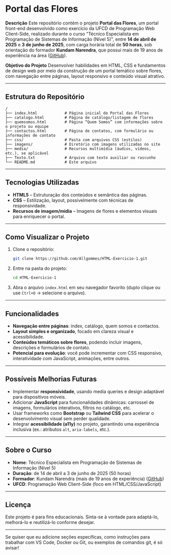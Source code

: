 # Portal das Flores

**Descrição**
Este repositório contém o projeto **Portal das Flores**, um portal front-end desenvolvido como exercício da UFCD de Programação Web Client-Side, realizado durante o curso "Técnico Especialista em Programação de Sistemas de Informação (Nível 5)", entre **14 de abril de 2025** e **3 de junho de 2025**, com carga horária total de **50 horas**, sob orientação do formador **Kundam Narendra**, que possui mais de 19 anos de experiência na área ([GitHub][1]).

**Objetivo do Projeto**
Desenvolver habilidades em HTML, CSS e fundamentos de design web por meio da construção de um portal temático sobre flores, com navegação entre páginas, layout responsivo e conteúdo visual atrativo.

---

## Estrutura do Repositório

```text
/
├── index.html            # Página inicial do Portal das Flores
├── catalogo.html         # Página de catálogo/listagem de flores
├── quemsomos.html        # Página “Quem Somos” com informações sobre o projeto ou equipe
├── contactos.html        # Página de contatos, com formulário ou informações de contato
├── css/                  # Pasta com arquivos CSS (estilos)
├── imagens/              # Diretório com imagens utilizadas no site
├── media/                # Recursos multimídia (áudios, vídeos, etc.), se aplicável
├── Texto.txt             # Arquivo com texto auxiliar ou rascunho
└── README.md             # Este arquivo
```

---

## Tecnologias Utilizadas

* **HTML5** – Estruturação dos conteúdos e semântica das páginas.
* **CSS** – Estilização, layout, possivelmente com técnicas de responsividade.
* **Recursos de imagem/mídia** – Imagens de flores e elementos visuais para enriquecer o portal.

---

## Como Visualizar o Projeto

1. Clone o repositório:

   ```bash
   git clone https://github.com/Allgommes/HTML-Exercicio-1.git
   ```
2. Entre na pasta do projeto:

   ```bash
   cd HTML-Exercicio-1
   ```
3. Abra o arquivo `index.html` em seu navegador favorito (duplo clique ou use `Ctrl+O` → selecione o arquivo).

---

## Funcionalidades

* **Navegação entre páginas**: index, catálogo, quem somos e contactos.
* **Layout simples e organizado**, focado em clareza visual e acessibilidade.
* **Conteúdos temáticos sobre flores**, podendo incluir imagens, descrições e formulários de contato.
* **Potencial para evolução**: você pode incrementar com CSS responsivo, interatividade com JavaScript, animações, entre outros.

---

## Possíveis Melhorias Futuras

* Implementar **responsividade**, usando media queries e design adaptável para dispositivos móveis.
* Adicionar **JavaScript** para funcionalidades dinâmicas: carrossel de imagens, formulários interativos, filtros no catálogo, etc.
* Usar frameworks como **Bootstrap** ou **Tailwind CSS** para acelerar o desenvolvimento visual sem perder qualidade.
* Integrar **acessibilidade (a11y)** no projeto, garantindo uma experiência inclusiva (ex.: atributos `alt`, `aria-labels`, etc.).

---

## Sobre o Curso

* **Nome**: Técnico Especialista em Programação de Sistemas de Informação (Nível 5)
* **Duração**: de 14 de abril a 3 de junho de 2025 (50 horas)
* **Formador**: Kundam Narendra (mais de 19 anos de experiência) ([GitHub][1])
* **UFCD**: Programação Web Client-Side (foco em HTML/CSS/JavaScript)

---

## Licença

Este projeto é para fins educacionais. Sinta-se à vontade para adaptá-lo, melhorá-lo e reutilizá-lo conforme desejar.

---

Se quiser que eu adicione seções específicas, como instruções para trabalhar com VS Code, Docker ou Git, ou exemplos de comandos git, é só avisar!

[1]: https://github.com/Allgommes/HTML-Exercicio-1 "GitHub - Allgommes/HTML-Exercicio-1"


